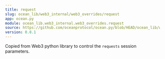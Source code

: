 ```yaml
---
title: request
slug: ocean_lib/web3_internal/web3_overrides/request
app: ocean.py
module: ocean_lib.web3_internal.web3_overrides.request
source: https://github.com/oceanprotocol/ocean.py/blob/HEAD/ocean_lib/web3_internal/web3_overrides/request.py
version: 0.8.1
---
```

Copied from Web3 python library to control the `requests` session parameters.

